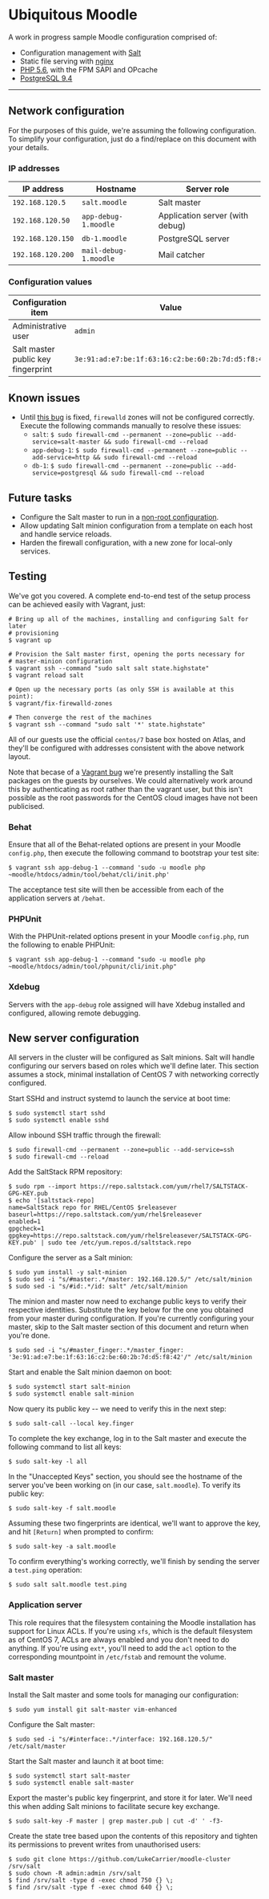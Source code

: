 # Ubiquitous Moodle

A work in progress sample Moodle configuration comprised of:

* Configuration management with [Salt](https://docs.saltstack.com/en/getstarted/)
* Static file serving with [nginx](http://nginx.org/)
* [PHP 5.6](http://php.net/), with the FPM SAPI and OPcache
* [PostgreSQL 9.4](http://www.postgresql.org/)

* * *

## Network configuration

For the purposes of this guide, we're assuming the following configuration. To
simplify your configuration, just do a find/replace on this document with your
details.

### IP addresses

| IP address        | Hostname              | Server role                     |
| ----------------- | --------------------- | ------------------------------- |
| `192.168.120.5`   | `salt.moodle`         | Salt master                     |
| `192.168.120.50`  | `app-debug-1.moodle`  | Application server (with debug) |
| `192.168.120.150` | `db-1.moodle`         | PostgreSQL server               |
| `192.168.120.200` | `mail-debug-1.moodle` | Mail catcher                    |

### Configuration values

| Configuration item                 | Value                                             |
| ---------------------------------- | ------------------------------------------------- |
| Administrative user                | `admin`                                           |
| Salt master public key fingerprint | `3e:91:ad:e7:be:1f:63:16:c2:be:60:2b:7d:d5:f8:42` |

## Known issues

* Until [this bug](https://github.com/saltstack/salt/issues/27435) is fixed,
  `firewalld` zones will not be configured correctly. Execute the following
  commands manually to resolve these issues:
    * `salt`: `$ sudo firewall-cmd --permanent --zone=public --add-service=salt-master && sudo firewall-cmd --reload`
    * `app-debug-1`: `$ sudo firewall-cmd --permanent --zone=public --add-service=http && sudo firewall-cmd --reload`
    * `db-1`: `$ sudo firewall-cmd --permanent --zone=public --add-service=postgresql && sudo firewall-cmd --reload`

## Future tasks

* Configure the Salt master to run in a [non-root configuration](https://docs.saltstack.com/en/latest/ref/configuration/nonroot.html).
* Allow updating Salt minion configuration from a template on each host and handle service reloads.
* Harden the firewall configuration, with a new zone for local-only services.

## Testing

We've got you covered. A complete end-to-end test of the setup process can be
achieved easily with Vagrant, just:

```
# Bring up all of the machines, installing and configuring Salt for later
# provisioning
$ vagrant up

# Provision the Salt master first, opening the ports necessary for
# master-minion configuration
$ vagrant ssh --command "sudo salt salt state.highstate"
$ vagrant reload salt

# Open up the necessary ports (as only SSH is available at this point):
$ vagrant/fix-firewalld-zones

# Then converge the rest of the machines
$ vagrant ssh --command "sudo salt '*' state.highstate"
```

All of our guests use the official ```centos/7``` base box hosted on Atlas, and
they'll be configured with addresses consistent with the above network layout.

Note that becase of a [Vagrant bug](https://github.com/mitchellh/vagrant/issues/5973)
we're presently installing the Salt packages on the guests by ourselves. We
could alternatively work around this by authenticating as root rather than the
vagrant user, but this isn't possible as the root passwords for the CentOS cloud
images have not been publicised.

### Behat

Ensure that all of the Behat-related options are present in your Moodle
`config.php`, then execute the following command to bootstrap your test
site:

```
$ vagrant ssh app-debug-1 --command 'sudo -u moodle php ~moodle/htdocs/admin/tool/behat/cli/init.php'
```

The acceptance test site will then be accessible from each of the application
servers at `/behat`.

### PHPUnit

With the PHPUnit-related options present in your Moodle `config.php`, run
the following to enable PHPUnit:

```
$ vagrant ssh app-debug-1 --command "sudo -u moodle php ~moodle/htdocs/admin/tool/phpunit/cli/init.php"
```

### Xdebug

Servers with the `app-debug` role assigned will have Xdebug installed and
configured, allowing remote debugging.

## New server configuration

All servers in the cluster will be configured as Salt minions. Salt will handle
configuring our servers based on roles which we'll define later. This section
assumes a stock, minimal installation of CentOS 7 with networking correctly
configured.

Start SSHd and instruct systemd to launch the service at boot time:

```
$ sudo systemctl start sshd
$ sudo systemctl enable sshd
```

Allow inbound SSH traffic through the firewall:

```
$ sudo firewall-cmd --permanent --zone=public --add-service=ssh
$ sudo firewall-cmd --reload
```

Add the SaltStack RPM repository:

```
$ sudo rpm --import https://repo.saltstack.com/yum/rhel7/SALTSTACK-GPG-KEY.pub
$ echo '[saltstack-repo]
name=SaltStack repo for RHEL/CentOS $releasever
baseurl=https://repo.saltstack.com/yum/rhel$releasever
enabled=1
gpgcheck=1
gpgkey=https://repo.saltstack.com/yum/rhel$releasever/SALTSTACK-GPG-KEY.pub' | sudo tee /etc/yum.repos.d/saltstack.repo
```

Configure the server as a Salt minion:

```
$ sudo yum install -y salt-minion
$ sudo sed -i "s/#master:.*/master: 192.168.120.5/" /etc/salt/minion
$ sudo sed -i "s/#id:.*/id: salt" /etc/salt/minion
```

The minion and master now need to exchange public keys to verify their
respective identities. Substitute the key below for the one you obtained from
your master during configuration. If you're currently configuring your master,
skip to the Salt master section of this document and return when you're done.

```
$ sudo sed -i "s/#master_finger:.*/master_finger: '3e:91:ad:e7:be:1f:63:16:c2:be:60:2b:7d:d5:f8:42'/" /etc/salt/minion
```

Start and enable the Salt minion daemon on boot:

```
$ sudo systemctl start salt-minion
$ sudo systemctl enable salt-minion
```

Now query its public key -- we need to verify this in the next step:

```
$ sudo salt-call --local key.finger
```

To complete the key exchange, log in to the Salt master and execute the
following command to list all keys:

```
$ sudo salt-key -l all
```

In the "Unaccepted Keys" section, you should see the hostname of the server
you've been working on (in our case, `salt.moodle`). To verify its public key:

```
$ sudo salt-key -f salt.moodle
```

Assuming these two fingerprints are identical, we'll want to approve the key,
and hit `[Return]` when prompted to confirm:

```
$ sudo salt-key -a salt.moodle
```

To confirm everything's working correctly, we'll finish by sending the server
a `test.ping` operation:

```
$ sudo salt salt.moodle test.ping
```

### Application server

This role requires that the filesystem containing the Moodle installation has
support for Linux ACLs. If you're using `xfs`, which is the default filesystem
as of CentOS 7, ACLs are always enabled and you don't need to do anything. If
you're using `ext*`, you'll need to add the `acl` option to the corresponding
mountpoint in `/etc/fstab` and remount the volume.

### Salt master

Install the Salt master and some tools for managing our configuration:

```
$ sudo yum install git salt-master vim-enhanced
```

Configure the Salt master:

```
$ sudo sed -i "s/#interface:.*/interface: 192.168.120.5/" /etc/salt/master
```

Start the Salt master and launch it at boot time:

```
$ sudo systemctl start salt-master
$ sudo systemctl enable salt-master
```

Export the master's public key fingerprint, and store it for later. We'll need
this when adding Salt minions to facilitate secure key exchange.

```
$ sudo salt-key -F master | grep master.pub | cut -d' ' -f3-
```

Create the state tree based upon the contents of this repository and tighten its
permissions to prevent writes from unauthorised users:

```
$ sudo git clone https://github.com/LukeCarrier/moodle-cluster /srv/salt
$ sudo chown -R admin:admin /srv/salt
$ find /srv/salt -type d -exec chmod 750 {} \;
$ find /srv/salt -type f -exec chmod 640 {} \;
```
